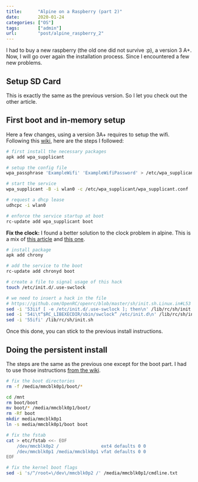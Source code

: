 ```yaml
---
title:      "Alpine on a Raspberry (part 2)"
date:       2020-01-24
categories: ["OS"]
tags:       ["admin"]
url:        "post/alpine_raspberry_2"
---
```


I had to buy a new raspberry (the old one did not survive :p), a version 3 A+.
Now, I will go over again the installation process. Since I encountered a few
new problems.

Setup SD Card
-------------

This is exactly the same as the previous version. So I let you check out the other
article.

First boot and in-memory setup
------------------------------

Here a few changes, using a version 3A+ requires to setup the wifi.
Following this [wiki](https://wiki.alpinelinux.org/wiki/Connecting_to_a_wireless_access_point),
here are the steps I followed:

```bash
# first install the necessary packages
apk add wpa_supplicant

# setup the config file
wpa_passphrase 'ExampleWifi' 'ExampleWifiPassword' > /etc/wpa_supplicant/wpa_supplicant.conf

# start the service
wpa_supplicant -B -i wlan0 -c /etc/wpa_supplicant/wpa_supplicant.conf

# request a dhcp lease
udhcpc -i wlan0

# enforce the service startup at boot
rc-update add wpa_supplicant boot
```

__Fix the clock:__ I found a better solution to the clock problem in alpine.
This is a mix of [this article](https://wiki.alpinelinux.org/wiki/Classic_install_or_sys_mode_on_Raspberry_Pi#Installation)
and [this one](https://gitlab.alpinelinux.org/alpine/aports/issues/8093).

```bash
# install package
apk add chrony

# add the service to the boot
rc-update add chronyd boot

# create a file to signal usage of this hack
touch /etc/init.d/.use-swclock

# we need to insert a hack in the file
# https://github.com/OpenRC/openrc/blob/master/sh/init.sh.Linux.in#L53
sed -i '53iif [ -e /etc/init.d/.use-swclock ]; then\n' /lib/rc/sh/init.sh
sed -i '54i\t“$RC_LIBEXECDIR/sbin/swclock” /etc/init.d\n' /lib/rc/sh/init.sh
sed -i '55ifi' /lib/rc/sh/init.sh
```

Once this done, you can stick to the previous install instructions.

Doing the persistent install
----------------------------

The steps are the same as the previous one except for the boot part.
I had to use those instructions [from the wiki](https://wiki.alpinelinux.org/wiki/Classic_install_or_sys_mode_on_Raspberry_Pi#Installation).

```bash
# fix the boot directories
rm -f /media/mmcblk0p1/boot/*

cd /mnt
rm boot/boot
mv boot/* /media/mmcblk0p1/boot/
rm -Rf boot
mkdir media/mmcblk0p1
ln -s media/mmcblk0p1/boot boot

# fix the fstab
cat > etc/fstab <<- EOF
	/dev/mmcblk0p2 /                ext4 defaults 0 0
	/dev/mmcblk0p1 /media/mmcblk0p1 vfat defaults 0 0
EOF

# fix the kernel boot flags
sed -i 's/^/root=\/dev\/mmcblk0p2 /' /media/mmcblk0p1/cmdline.txt
```


